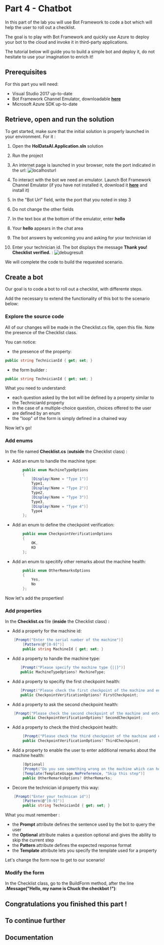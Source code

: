 # Part 4 - Chatbot

In this part of the lab you will use Bot Framework to code a bot which will help the user to roll out a checklist.

The goal is to play with Bot Framework and quickly use Azure to deploy your bot to the cloud and invoke it in third-party applications.

The tutorial below will guide you to build a simple bot and deploy it, do not hesitate to use your imagination to enrich it!

## Prerequisites

For this part you will need:
* Visual Studio 2017 up-to-date
* Bot Framework Channel Emulator, downloadable **[here](https://github.com/Microsoft/BotFramework-Emulator/releases/tag/v3.5.35)**
* Microsoft Azure SDK up-to-date

## Retrieve, open and run the solution

To get started, make sure that the initial solution is properly launched in your environment. For it :

1. Open the **HolDataAI.Application.sln** solution
2. Run the project
3. An internet page is launched in your browser, note the port indicated in the url:
![localhosturl](https://github.com/EdwigeSeminara/HandsOnLabDataAI/blob/master/4-Chatbot/README_files/localhosturl.PNG)

4. To interact with the bot we need an emulator. Launch Bot Framework Channel Emulator (if you have not installed it, download it **[here](https://github.com/Microsoft/BotFramework-Emulator/releases/tag/v3.5.35)** and install it)
5. In the "Bot Url" field, write the port that you noted in step 3
6. Do not change the other fields
7. In the text box at the bottom of the emulator, enter **hello**
8. Your **hello** appears in the chat area
9. The bot answers by welcoming you and asking for your technician id
10. Enter your technician id. The bot displays the message **Thank you! Checklist verified.** :
![debugresult](https://github.com/EdwigeSeminara/HandsOnLabDataAI/blob/master/4-Chatbot/README_files/debugresult.png)

We will complete the code to build the requested scenario.

## Create a bot

Our goal is to code a bot to roll out a checklist, with differente steps.

Add the necessary to extend the functionality of this bot to the scenario below:

### Explore the source code

All of our changes will be made in the Checklist.cs file, open this file. Note the presence of the Checklist class.

You can notice:

* the presence of the property:
```csharp
public string TechnicianId { get; set; }
```
* the form builder : 
```csharp
public string TechnicianId { get; set; }
```

What you need to understand:

* each question asked by the bot will be defined by a property similar to the TechnicianId property
* in the case of a multiple-choice question, choices offered to the user are defined by an enum
* the "loop" of the form is simply defined in a chained way

Now let's go!

### Add enums

In the file named **Checklist.cs** (**outside** the Checklist class) :
* Add an enum to handle the machine type:
```csharp
        public enum MachineTypeOptions
        {
            [Display(Name = "Type 1")]
            Type1,
            [Display(Name = "Type 2")]
            Type2,
            [Display(Name = "Type 3")]
            Type3,
            [Display(Name = "Type 4")]
            Type4
        };
```

* Add an enum to define the checkpoint verification:
```csharp
        public enum CheckpointVerificationOptions
        {
            OK,
            KO
        };
```

* Add an enum to specitify other remarks about the machine health:
```csharp
        public enum OtherRemarksOptions
        {
            Yes,
            No
        };
```

Now let's add the properties!

### Add properties

In the **Checklist.cs** file (**inside** the Checklist class) :

* Add a property for the machine id:
```csharp
	[Prompt("Enter the serial number of the machine")]
        [Pattern(@"[0-9]")]
        public string MachineId { get; set; }
```

* Add a property to handle the machine type:
```csharp
       [Prompt("Please specify the machine type {||}")]
       public MachineTypeOptions? MachineType;
```

* Add a property to specifiy the first checkpoint health:
```csharp
       [Prompt("Please check the first checkpoint of the machine and enter your result {||}")]
       public CheckpointVerificationOptions? FirstCheckpoint;
```

* Add a property to ask the second checkpoint health:
```csharp        
	[Prompt("Please check the second checkpoint of the machine and enter your result {||}")]
        public CheckpointVerificationOptions? SecondCheckpoint;
```

* Add a property to check the third checkpoint health:
```csharp
        [Prompt("Please check the third checkpoint of the machine and enter your result {||}")]
        public CheckpointVerificationOptions? ThirdCheckpoint;
```

* Add a property to enable the user to enter additional remarks about the machine health:
```csharp
        [Optional]
        [Prompt("Do you see something wrong on the machine which can help for the future ? {||}")]
        [Template(TemplateUsage.NoPreference, "Skip this step")]
        public OtherRemarksOptions? OtherRemarks;
```

* Decore the technician id property this way:
```csharp
	[Prompt("Enter your technican id")]
        [Pattern(@"[0-9]")]
        public string TechnicianId { get; set; }
```

What you must remember :

* the **Prompt** attribute defines the sentence used by the bot to query the user
* the **Optional** attribute makes a question optional and gives the ability to skip the current step
* the **Pattern** attribute defines the expected response format
* the **Template** attribute lets you specify the template used for a property

Let's change the form now to get to our scenario!

### Modify the form

In the Checklist class, go to the BuildForm method, after the line **.Message("Hello, my name is Chuck the checkbot !")**:



## Congratulations you finished this part !

## To continue further

## Documentation